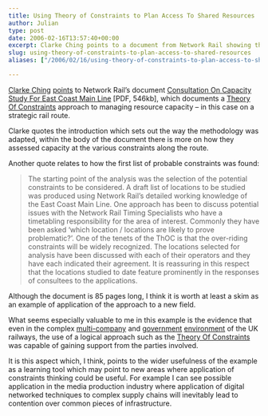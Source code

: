 ```yaml
---
title: Using Theory of Constraints to Plan Access To Shared Resources
author: Julian
type: post
date: 2006-02-16T13:57:40+00:00
excerpt: Clarke Ching points to a document from Network Rail showing the application of TOC to planning shared use of a critical piece of infrastructure. Lessons here for other industries I think...
slug: using-theory-of-constraints-to-plan-access-to-shared-resources 
aliases: ["/2006/02/16/using-theory-of-constraints-to-plan-access-to-shared-resources"]

---
```

[Clarke Ching][1] [points][2] to Network Rail&#8217;s document [Consultation On Capacity Study For East Coast Main Line][3] [PDF, 546kb], which documents a [Theory Of Constraints][4] approach to managing resource capacity &#8211; in this case on a strategic rail route.

Clarke quotes the introduction which sets out the way the methodology was adapted, within the body of the document there is more on how they assessed capacity at the various constraints along the route.

Another quote relates to how the first list of probable constraints was found:

<blockquote cite="https://www.networkrail.co.uk/companyinformation/RegulatoryDocuments/Content/Documents/M%20-%20Other%20ORR%20consultation%20documents/orrecmlcapacitystudy.pdf">
  <p>
    The starting point of the analysis was the selection of the potential constraints to be considered. A draft list of locations to be studied was produced using Network Rail’s detailed working knowledge of the East Coast Main Line. One approach has been to discuss potential issues with the Network Rail Timing Specialists who have a timetabling responsibility for the area of interest. Commonly they have been asked ‘which location / locations are likely to prove problematic?’. One of the tenets of the ThOC is that the over-riding constraints will be widely recognized. The locations selected for analysis have been discussed with each of their operators and they have each indicated their agreement. It is reassuring in this respect that the locations studied to date feature prominently in the responses of consultees to the applications.
  </p>
</blockquote>

Although the document is 85 pages long, I think it is worth at least a skim as an example of application of the approach to a new field.

What seems especially valuable to me in this example is the evidence that even in the complex [multi-company][5] and [government][6] [environment][7] of the UK railways, the use of a logical approach such as the [Theory Of Constraints][4] was capable of gaining support from the parties involved.

It is this aspect which, I think, points to the wider usefulness of the example as a learning tool which may point to new areas where application of constraints thinking could be useful. For example I can see possible application in the media production industry where application of digital networked techniques to complex supply chains will inevitably lead to contention over common pieces of infrastructure.

 [1]: https://www.clarkeching.com
 [2]: https://www.clarkeching.com/2006/02/uk_network_rail.html
 [3]: https://www.networkrail.co.uk/companyinformation/RegulatoryDocuments/Content/Documents/M%20-%20Other%20ORR%20consultation%20documents/orrecmlcapacitystudy.pdf
 [4]: https://www.synesthesia.co.uk/blog/wiki/TheoryOfConstraints
 [5]: https://en.wikipedia.org/wiki/List_of_companies_operating_trains_in_the_United_Kingdom
 [6]: https://en.wikipedia.org/wiki/Office_of_Rail_Regulation
 [7]: https://en.wikipedia.org/wiki/Network_Rail